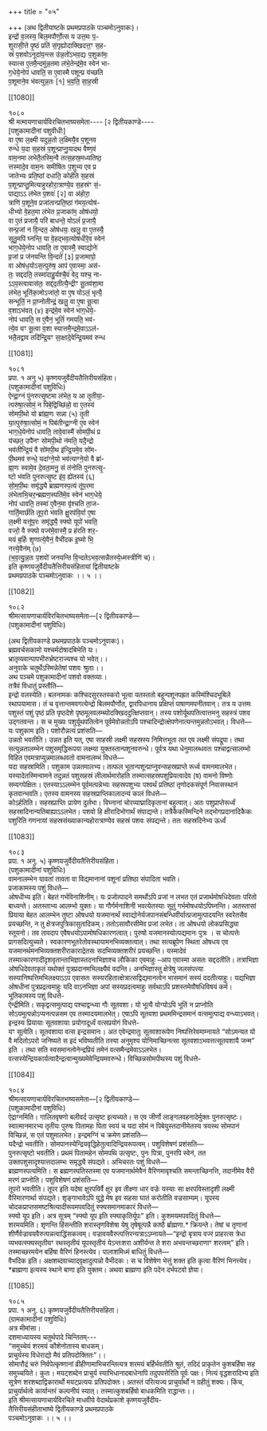+++
title = "०५"

+++
(अथ द्वितीयाष्टके प्रथमप्रपाठके पञ्चमोऽनुवाकः)।  
इन्द्रों व॒लस्य॒ बिल॒मपौर्णो॒त्स य उत्त॒मः प॒-  
शुरासी॒त्ते पृ॒ष्ठं प्रतिं सं॒गृह्योदाक्खिदत्त॒ꣳ स॒ह-  
स्रं॑ प॒शवोऽनूदा॑य॒न्त्स उ॑न्न॒तो॑ऽभव॒द्यः प॒शुका॑मः॒  
स्यात्स ए॒तमै॒न्दमु॑न्न॒तमा ल॑भे॒तेन्द्र॑मे॒व स्वेन॑ भा-  
ग॒धेये॒नोप॑ धावति॒ स ए॒वास्मै पशून्प्र य॑च्छति  
प॒शूमाने॒व भ॑वत्युन्न॒तः [१] भ॒व॒ति॒ सा॒ह॒स्री

[[1080]]

१०८०  
श्री मत्मायणाचार्यविरचितभाष्यसमेता---- [२ द्वितीयकाण्डे----  
[पशुकामादीनां पशुवीधीः]  
वा ए॒षा ल॒क्ष्मी यदुन्न॒तो ल॒क्ष्मियै॒व प॒शूनव  
रुन्धे य॒दा स॒हस्रं प॒शून्प्राप्नु॒यादथ वैष्ण॒वं  
वाम॒नमा लभेतै॒तस्मि॒न्वै तत्स॒हस्र॒मध्यतिष्ठ॒  
त्तस्मादे॒व वाम॒नः समीषितः प॒शुभ्य एव प्र  
जातेभ्यः प्रति॒ष्ठां दधाति॒ कोर्हति स॒हस्रं  
प॒शून्प्राप्तु॒मित्याहुरहोरा॒त्राण्ये॒व स॒हस्रंꣳ सं॒-  
पाद्याऽऽ ल॑भेत प॒शवः॑ [२] वा अ॑होरा॒  
त्राणि॑ प॒शूने॒व प्रजा॑तान्प्रति॒ष्ठां ग॑मय॒त्योष॑-  
धीभ्यो वे॒हत॒मा ल॑भेत प्र॒जाका॑म॒ ओष॑धयो॒  
वा ए॒तं प्रजायै॒ परि॑ बाधन्ते॒ योऽलं॑ प्र॒जायै॒  
सन्प्र॒जां न वि॒न्दत॒ ओष॑धयः॒ खलु॒ वा ए॒तस्यै॒  
सूतु॒मपि॑ घ्नन्ति॒ या वे॒हद्भव॒त्योष॑धीरे॒व स्वेन॑  
भाग॒धेये॒नोप धावति॒ ता ए॒वास्मै॒ स्वाद्योनेः॑  
प्र॒जां प्र ज॑नयन्ति वि॒न्दते॑ [३] प्र॒जामापो॒  
वा ओष॑ध॒योऽस॒त्पुरु॑ष॒ आप॑ ए॒वास्मा॒ अस॑-  
तः॒ सद्ददति॒ तस्मा॑दाहु॒र्यश्चै॒वं वेद॒ यश्च॒ ना-  
ऽऽप॒स्त्वावास॑तः॒ सद्द॑द॒तीत्यै॒न्द्रीꣳ सू॒तव॑शा॒मा  
ल॑भेत॒ भूति॑का॒मोऽजा॑तो॒ वा ए॒ष योऽलं॒ भृत्यै॒  
सन्भूतिं॒ न प्रा॒प्नोतीन्द्रं॒ खलु॒ वा ए॒षा सू॒त्वा  
व॒शाऽभ॑वत् (४) इन्द्र॑मे॒व स्वेन॑ भाग॒धेये॒-  
नोप॑ धावति॒ स ए॒वैनं॒ भूतिं॑ गमयति॒ भव॑-  
त्ये॒व यꣳ सू॒त्वा व॒शा स्यात्तमै॒न्द्रमे॒वाऽऽल॑-  
भतै॒तद्वाव तदि॑न्द्रि॒यꣳ सा॒क्षादे॒वेन्द्रि॒यमव॑ रुन्ध

[[1081]]

१०८१  
प्रपा. १ अनु ५) कृष्णयजुर्वेदीयतैत्तिरीयसंहिता।  
(पशुकामादीनां पशुविधिः)  
ऐन्द्रा॒ग्नं पु॑नरुत्सृ॒ष्टमा ल॑भेत॒ य आ तृ॒तीया॒-  
त्परु॑षा॒त्सोमं॒ न पिबे॒द्विच्छि॑न्नो॒ वा ए॒तस्य॑  
सोमपी॒थो यो ब्रा॑ह्म॒णः सन्ना (५) तृ॒ती  
या॒त्पुरु॑षा॒त्सोमं॒ न पिब॑तीन्द्रा॒ग्नी ए॒व स्वेन॑  
भाग॒धे॒येनोप॑ धावति॒ तावे॒वास्मै॑ सोमपी॒थं प्र  
य॑च्छत॒ उपै॑नꣳ सोमपी॒थो न॑मति॒ यदै॒न्द्रो  
भव॑तीन्द्रि॒यं वै सो॑मपी॒थ इ॑न्द्रि॒यमे॒व सो॑म-  
पी॒थमव॑ रुन्धे॒ यदा॑ग्ने॒यो भव॑त्याग्ने॒यो वै ब्रा॑-  
ह्म॒णः स्वामे॒व दे॒वता॒मनु॒ सं त॑नोति पुनरुत्सृ॒-  
ष्टो भ॑वति पुनरुत्सृ॒ष्ट इ॑व॒ ह्ये॑तस्य॑ (६)  
सो॒म॒पी॒थः समृ॑द्ध्यै ब्राह्मणस्प॒त्यं तू॑प॒रमा  
ल॑भेताभि॒चर॒न्ब्रह्मण॒स्पति॑मे॒व स्वेन॑ भाग॒धेये॒  
नोप॑ धावति॒ तस्मा॑ ए॒वैन॒मा वृ॑श्चति ता॒ज-  
गार्ति॒मार्छ॑ति तूप॒रो भ॑वति क्षु॒रप॑वि॒र्वा ए॒षा  
ल॒क्ष्मी यत्तू॑प॒रः समृ॑द्ध्यै॒ स्फ्यो यूपो॑ भवति॒  
वज्‍रो॒ वै स्फ्यो वज्‍र॑मे॒वास्मै॒ प्र ह॑रति शर॒-  
मयं ब॒र्हिः शृ॒णात्ये॒वैनं॒ वैभी॑दक इ॒घ्मो भि॒  
नत्त्ये॒वैन॑म् (७)  
(भ॒व॒त्यु॒न्न॒तः प॒शवो॑ जनयन्ति वि॒न्दतेऽभव॒त्सन्नैतस्ये॒ध्मस्त्रीणि॑ च)।  
इति कृष्णयजुर्वेदीयतैत्तिरीयसंहितायां द्वितीयाष्टके  
प्रथमप्रपाठके पञ्चमोऽनुवाकः ।। ५ ।।

[[1082]]

१०८२  
श्रीमत्सायणाचार्यविरचितभाष्यसमेता—[२ द्वितीयकाण्डे—  
(पशुकामादीनां पशुविधिः)  

(अथ द्वितीयकाण्डे प्रथमप्रपाठके पञ्चमोऽनुवाकः)।  
ब्रह्मवर्चसकामो यश्चर्मदोषादबिभेति यः।  
भ्रातृव्यवान्पापभीरुर्भ्रष्टराज्यश्च यो भवेत्।।  
अनुवाके चतुर्थेऽस्मिन्नेतेषां पशवः श्रुताः।।  
अथ पञ्चमे पशुकामादीनां पशवो वक्तव्याः।  
तत्रैवं विधातुं प्रस्तौति—  
इन्द्रो वलस्येति। बलनामकः कश्चिदसुरस्तस्करो भूत्वा यतस्ततो बहून्पशूनपह्रत कस्मिंश्चिदभूबिले स्थापयामास। तं च वृत्तान्तमवगत्येन्द्रो बिलमपौर्णोत, द्वारपिधानाय प्रक्षिप्तं पाषाणमपनीतवान्। तत्र य उत्तमः पशुस्तं पशुं पृष्ठं प्रति पृष्ठदेशे पृष्ठमूलवलम्ब्योदक्खिददुत्क्षिप्तवान्। तस्य पशोर्यूथपतित्वात्तमनु सहस्त्रं पशव उद्गतवन्तः। स च मुख्यः पशुर्यूथपतित्वेन पूर्वमेवोन्नतोऽपि पश्चादिन्द्रोत्क्षेपणेनात्यन्तमुन्नतोऽभवत्। विधत्ते—  
यः पशुकाम इति। पशोरौन्नत्यं प्रशंसति—  
उन्नतो भवतीति। उन्नत इति यत्, एषा साहस्री लक्ष्मी सहस्रस्य निमित्तभूता तत एव लक्ष्मी संपद्रूपा। तथा सत्युन्नतालम्भेन पशुसमृद्धिरूपया लक्ष्म्या युक्तस्तान्पशूनवरुन्धे। पूर्वत्र यथा धेनुमालब्धवतः पश्चाद्वत्सालम्भो विहित एवमत्राप्युन्नमालब्धवतो वामनालम्भं विधत्ते—  
यदा सहस्रामिति। पशुकाम उन्नतमालभ्य। तत्फल भूतान्पशून्प्राप्नुवन्सहस्रप्राप्ते रूर्ध्व वामनमालभेत। यस्यादेतस्मिन्वामने तदुन्नतं पशुसहस्रं लीलार्थमारोहति तस्मात्सहस्रपशुप्रियत्वादेव (ष) वामनो विष्णोः सम्यगपेक्षितः। एतस्याऽऽलम्भेन पूर्वमत्पन्नेभ्यः सहस्रपशुभ्यः पश्वर्थं प्रतिष्ठां तृणोदकसंपूर्ण निवासस्थानं कृतवान्भवति। एतस्य वामनस्य सहस्रप्राप्तिकालादन्यं कालं विधत्ते—  
कोऽर्हतिति। सहस्रप्राप्तिः प्रायेण दुर्लभा। विघ्नानां चोरव्याघ्रादिकृतानां बहुत्वात्। अतः पशुप्राप्तेरूर्ध्वं सहस्रादिनान्यतिबाह्याऽऽलभेत। पशवो हि क्षीरादिभोगार्थं संपाद्यन्ते। तत्रैकैकस्मिन्दिने तद्भोगप्रदानादिकैकः पशुरिति गणनायां सहस्रसंख्याकान्यहोरात्राण्येव सहस्रं पशवः संपद्यन्ते। ततः सहस्रदिनेभ्य ऊर्ध्वं

[[1083]]

१०८३  
प्रपा. १ अनु. ५) कृष्णयजुर्वेदीयतैत्तिरीयसंहिता।  
(पशुकामादीनां पशुविधिः)  
वामनालम्भेन यावतां तावता वा विद्यमानानां पशूनां प्रतिष्ठा संपादिता भवति।  
प्रजाकामस्य पशुं विधत्ते—  
ओषधीभ्य इति। बेहतं गर्भविनाशिनीम्। यः प्रजोत्पादने समर्थोऽपि प्रजां न लभत एतं प्रजार्थमोषधिदेवताः परितो बाध्यन्ते। अतस्ताभ्य आलम्भो युक्तः। या गौर्गर्मनाशिनी भवत्येतस्याः सूतुं गर्भमोषधयोऽपिघ्नन्ति। अतस्तासां प्रियाया बेहत आलम्भेन तुष्टा ओषधयो यजमानार्थं स्वाद्योनेर्यजपानसंबन्धिवीर्यात्प्रजामुत्पादयन्ति स्वरेतसैव प्रयच्छन्ति, न तु क्षेत्रजपुत्रिकासुतादिकम्। ततोऽसावौरसीमेव प्रजां लभेत। ता ओषधयो लोकप्रसिद्ध्या स्तूयनो। तव तावदाप एवैषधयोऽपामोषधिकारणत्वात्। पुरुषो यजमानस्योत्पद्यमानः पुत्रः । स चोत्पत्तेः प्रागसदित्युच्यते। स्वकारणभूतरेतोवस्थायामनभिव्यक्तत्वात्। तथा सत्यब्रूपेण स्थिता ओषधय एव यजमानर्थमनभिव्यक्तशरीराकाराद्रेतसः सदभिव्यक्तशरीरं प्रयच्छन्ति। यस्मादेवं तस्मात्कारणादीदृशवृतान्ताभिज्ञास्तदनाभिज्ञाश्च लौकिका एवमाहुः –आप एवास्मा असतः सद्ददतीति। तत्राभिज्ञा ओषधिदेवताकृतं यथोक्तं पुत्रप्रदानमभिलक्ष्यैवं वदन्ति। अनभिज्ञास्तु क्षेत्रेषु जलसंपत्त्या सस्यानिष्पत्तिमभिलक्ष्याऽऽप एवासतः सस्यरहितात्क्षेत्रात्सद्विद्यमानत्वेन भासमानं सस्यं ददतीत्याहुः। यद्यभिज्ञा ओषधीनां पुत्रप्रद्रत्वमाहुः यदि वाऽनभिज्ञा अपां सस्यप्रदत्वमाहुः सर्वथाऽपि प्रशस्तमेवौषधिविषयं कर्म। भूतिकामस्य पशुं विधत्ते-  
ऐन्द्रीमिति। सकृद्वत्समुत्पाद्य पश्चाद्वन्ध्या गौः सूतवशा। यो भूत्यै योग्योऽपि भूतिं न प्राप्नोति सोऽयमुत्पन्नोऽप्यनत्पन्नसम एव तस्मादयमालभेत्। एषाऽपि सूतवशा प्रथममिन्द्रसमानं वत्समुत्पाद्य वन्ध्याऽभवत्। इन्द्रस्य प्रियायाः सूतवशायाः प्रयोगादूर्ध्वं वत्सप्रयोगं विधत्ते-  
यꣳ सूत्वेति। सूतवशाया वत्स इन्द्रसमानः। अत एवेन्द्रमातुः सूतवशारूपेण निष्पत्तिरेवमाम्नायते “सोऽमन्यत यो वै मदितोऽपरो जनिष्यते स इदं भविष्यतीति तस्या अनुमृश्य योनिमाच्छिनत्सा सूतवशाऽभवत्तत्सूतवशायै जन्म” इति । तथा सति स्वसमानत्वेनेन्द्रप्रियं तमेनं वत्समैन्द्रमेवाऽऽलभेत। वत्सस्येन्द्रियकार्यत्वादैन्द्रत्वान्मुख्यमेवेन्द्रियमवरुन्धे। विच्छिन्नसोमपीथस्य पशुं विधत्ते-

[[1084]]

१०८४  
श्रीमत्सायणाचार्यविरचितभाष्यसमेता—[२ द्वितीयकाण्डे—  
(पशुकामादीनां पशुविधिः)  
ऐद्राग्नमिति। गालितवृषणो बलीवर्द उत्सृष्ट इत्यच्यते। स एव जीर्णो लाङ्गलवहनादेर्मुक्तः पुनरुत्सृष्टः। स्वात्मानमारभ्य तृतीयः पुरुषः पितामहः पिता स्वयं च यदा सोमं न पिबेयुस्तदानीमेतस्य त्रयस्थ सोमपानं विच्छिन्नं, स एतं पशुमालभेत। इन्द्रमग्निं च क्रमेण प्रशंसति—  
यदैन्द्रो भवतीति। सोमपानस्येन्द्रियवृद्धिहेतुत्वादिन्द्रियरूपत्वम्। पशुविशेषणं प्रशंसति—  
पुनरुत्सृष्टो भवतीति। प्रथमं पितामहेन सोमपथि उत्सृष्टः, पुनः पित्रा, पुनरपि स्वेन॑, तत उक्तपशुसादृश्यात्तदालम्भः समृद्ध्यै संपद्यते। अभिचरतः पशुं विधत्ते—  
ब्राह्मणस्पत्यमिति। स ब्रह्मणस्पतिस्तस्मा एव यजमानार्थमेवैनं वैरिणमावृश्चति समन्ताच्छिनत्ति, तदानीमेव वैरी मरणं प्राप्नोति। पशुविशेषणं प्रशंसति—  
तूपरो भवतीति। तूपर इति यदेषा क्षुरपविर्वै क्षुर इव तीक्ष्णा धार वज्रेः यस्याः सा क्षरपविस्तादृशी लक्ष्मी वैरिमारणार्था संपद्यते। शृङ्गाभावेऽपि युद्धे मेष इव सहसा घातं करोतीति वज्रसाम्यम्। यूपस्य चोदकप्राप्तसमष्टश्रित्यादीरूपमपवदितुं स्फ्यसमानमाकारं विधत्ते—  
स्फ्यो यूप इति। अत्र सूत्रम् “स्फ्यो यूप इति स्फ्याकृतिर्यूपः” इति। कुशमयमपवदितुं विधत्ते—  
शरमयमिति। शृणन्ति हिंसन्तीति शरास्तृणविशेषा येषु तृषेषूत्पन्नै काष्ठै र्ब्राह्मणा.* क्रियन्ते। तेषां च तृणानां शीर्णैर्वज्रावयवैरुत्पन्नत्वाद्धिंसकत्वम्। वज्रावयवैरुत्पत्तिरन्यत्राऽऽम्नायते—“इन्द्रो बृत्राय वज्‍रं प्राहरत्स त्रेधा व्यभवत्स्फ्यस्तृतीयꣳ रथस्तृतीयं यूपस्तृतीयं येऽन्तःशरा अशीर्यन्त ते शरा अभवन्तच्छराणाꣳ शरत्वम्” इति। तस्माच्छरमयेन बर्हिषा वैरिणं हिनस्त्येव। पालाशमिध्मं बाधितुं विधत्ते—  
वैभदिक इति। अक्षशब्दवाच्याद्‍वृक्षादुत्पन्नो वैभीदकः। स च विशेषेण भेत्तुं शक्त इति कृत्वा वैरिणं भिनत्त्येव।  
*ब्राह्मणा इत्यस्य स्थाने बाणा इति युक्तम। अथवा ब्राह्मणा इति पदेन दर्भपटवो ज्ञेया।

[[1085]]

१०८५  
प्रपा. १ अनु. ६) कृष्णयजुर्वेदीयतैत्तिरीयसंहिता।  
(ग्रामकामादीनां पशुविधिः)  
अत्र मीमांसा।  
दशमाध्यायस्य चतुर्थपादे चिन्तितम्---  
“समुच्चेयं शरमयं कौशेनोतास्य बाधकम्।  
प्राचुर्यस्य विधेराद्यो मैवं प्रतिपदोक्तितः”।।  
सोमारौद्रं चरुं निर्वपेत्कृष्णानां व्रीहीणामाभिचरन्तित्यत्र शरमयं बर्हिर्भवतीति श्रुतं, तदिदं प्राकृतेन कुशबर्हिषा सह समुच्चयिते। कुतः। मयट्शब्देन प्राचुर्य स्याभिधानादबाधेनापि तदुपपत्तेरिति पूर्वः पक्षः। नित्यं वृद्धशरादिभ्य इति सूत्रेण शरशब्दाद्विकारार्थो मयट्प्रत्ययः प्रतिपदोक्तः। अतस्तं परित्यज्य प्राचुर्यार्थो न ग्रहीतुं शक्यः। किंच, प्राचुर्यार्थत्वे कार्यान्तरं कल्पनीयं स्यात्। तस्मात्कुशबर्हिषो बाधकमिति राद्धान्तः।।  
इति श्रीमत्सायणाचार्यविरचिते माधवीये वेदार्थप्रकाशे कृष्णयजुर्वेदीय-  
तैत्तिरीयसंहीताभाष्ये द्वितीयकाण्डे प्रथमप्रपाठके  
पञ्चमोऽनुवाकः ।। ५ ।।  
